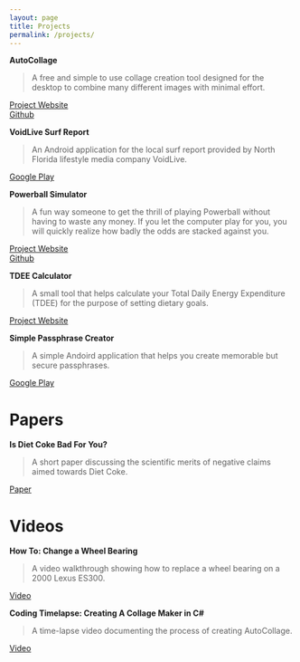 ```yaml
---
layout: page
title: Projects
permalink: /projects/
---
```


**AutoCollage**
> A free and simple to use collage creation tool designed for the desktop to combine many different 
> images with minimal effort.    

[Project Website](http://relabit.com/autocollage)  
[Github](https://www.github.com/bnewell/autocollage)

**VoidLive Surf Report**
> An Android application for the local surf report provided by North Florida lifestyle media 
> company VoidLive.    

[Google Play](https://play.google.com/store/apps/details?id=projects.sjp&hl=en)  

**Powerball Simulator**
> A fun way someone to get the thrill of playing Powerball without having to waste any money. 
> If you let the computer play for you, you will quickly realize how badly the odds are stacked against you. 

[Project Website](http://relabit.com/powerball)  
[Github](https://www.github.com/bnewell/powerball)

**TDEE Calculator**
> A small tool that helps calculate your Total Daily Energy Expenditure (TDEE) for the purpose of 
> setting dietary goals.  

[Project Website](http://relabit.com/tdee)

**Simple Passphrase Creator**
> A simple Andoird application that helps you create memorable but secure passphrases.  

[Google Play](https://play.google.com/store/apps/details?id=com.relabit.spc&hl=en)
 
 

# Papers

**Is Diet Coke Bad For You?**
> A short paper discussing the scientific merits of negative claims aimed towards Diet Coke.  

[Paper](http://relabit.com/diet-coke.html) 

# Videos
**How To: Change a Wheel Bearing**
> A video walkthrough showing how to replace a wheel bearing on a 2000 Lexus ES300. 

[Video](https://www.youtube.com/watch?v=LBmKBWbB8AM)

**Coding Timelapse: Creating A Collage Maker in C#**
> A time-lapse video documenting the process of creating AutoCollage.  

[Video](https://www.youtube.com/watch?v=voeKAqxHX-0)
